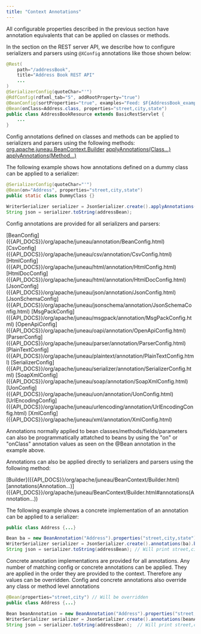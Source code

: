 ```yaml
---
title: "Context Annotations"
---
```


All configurable properties described in the previous section have annotation equivalents that can be applied on classes or methods.

In the section on the REST server API, we describe how to configure serializers and parsers using `@XConfig` annotations like those shown below:

```java
@Rest(
    path="/addressBook",
    title="Address Book REST API"
    ...
)
@SerializerConfig(quoteChar="'")
@RdfConfig(rdfxml_tab="5", addRootProperty="true")
@BeanConfig(sortProperties="true", examples="Feed: $F{AddressBook_example.json}")
@Bean(onClass=Address.class, properties="street,city,state")
public class AddressBookResource extends BasicRestServlet {
    ...
}
```

Config annotations defined on classes and methods can be applied to serializers and parsers using the following methods:
<tree>
<java-class>[org.apache.juneau.BeanContext.Builder]({{API_DOCS}}/org/apache/juneau/BeanContext/Builder.html)</java-class>
<node-1><java-method>[applyAnnotations(Class...)]({{API_DOCS}}/org/apache/juneau/BeanContext/Builder.html#applyAnnotations(Class...))</java-method></node-1>
<node-1><java-method>[applyAnnotations(Method...)]({{API_DOCS}}/org/apache/juneau/BeanContext/Builder.html#applyAnnotations(Method...))</java-method></node-1>
</tree>

The following example shows how annotations defined on a dummy class can be applied to a serializer:

```java
@SerializerConfig(quoteChar="'")
@Bean(on="Address", properties="street,city,state")
public static class DummyClass {}

WriterSerializer serializer = JsonSerializer.create().applyAnnotations(DummyClass.class).build();
String json = serializer.toString(addressBean);
```

Config annotations are provided for all serializers and parsers:

<tree>
<java-class>[BeanConfig]({{API_DOCS}}/org/apache/juneau/annotation/BeanConfig.html)</java-class>  
<java-class>[CsvConfig]({{API_DOCS}}/org/apache/juneau/csv/annotation/CsvConfig.html)</java-class>  
<java-class>[HtmlConfig]({{API_DOCS}}/org/apache/juneau/html/annotation/HtmlConfig.html)</java-class>  
<java-class>[HtmlDocConfig]({{API_DOCS}}/org/apache/juneau/html/annotation/HtmlDocConfig.html)</java-class>  
<java-class>[JsonConfig]({{API_DOCS}}/org/apache/juneau/json/annotation/JsonConfig.html)</java-class>  
<java-class>[JsonSchemaConfig]({{API_DOCS}}/org/apache/juneau/jsonschema/annotation/JsonSchemaConfig.html)</java-class>  
<java-class>[MsgPackConfig]({{API_DOCS}}/org/apache/juneau/msgpack/annotation/MsgPackConfig.html)</java-class>  
<java-class>[OpenApiConfig]({{API_DOCS}}/org/apache/juneau/oapi/annotation/OpenApiConfig.html)</java-class>  
<java-class>[ParserConfig]({{API_DOCS}}/org/apache/juneau/parser/annotation/ParserConfig.html)</java-class>  
<java-class>[PlainTextConfig]({{API_DOCS}}/org/apache/juneau/plaintext/annotation/PlainTextConfig.html)</java-class>  
<java-class>[SerializerConfig]({{API_DOCS}}/org/apache/juneau/serializer/annotation/SerializerConfig.html)</java-class>  
<java-class>[SoapXmlConfig]({{API_DOCS}}/org/apache/juneau/soap/annotation/SoapXmlConfig.html)</java-class>  
<java-class>[UonConfig]({{API_DOCS}}/org/apache/juneau/uon/annotation/UonConfig.html)</java-class>  
<java-class>[UrlEncodingConfig]({{API_DOCS}}/org/apache/juneau/urlencoding/annotation/UrlEncodingConfig.html)</java-class>  
<java-class>[XmlConfig]({{API_DOCS}}/org/apache/juneau/xml/annotation/XmlConfig.html)</java-class>  
</tree>

Annotations normally applied to bean classes/methods/fields/parameters can also be programmatically attatched to beans by using the "on" or "onClass" annotation values as seen on the @Bean annotation in the example above.

Annotations can also be applied directly to serializers and parsers using the following method:

<tree>
<java-class>[Builder]({{API_DOCS}}/org/apache/juneau/BeanContext/Builder.html)</java-class>
<node-1><java-method>[annotations(Annotation...)]({{API_DOCS}}/org/apache/juneau/BeanContext/Builder.html#annotations(Annotation...))</java-method></node-1>
</tree>

The following example shows a concrete implementation of an annotation can be applied to a serializer:

```java
public class Address {...}

Bean ba = new BeanAnnotation("Address").properties("street,city,state");
WriterSerializer serializer = JsonSerializer.create().annotations(ba).build();
String json = serializer.toString(addressBean); // Will print street,city,state
```

Concrete annotation implementations are provided for all annotations.
Any number of matching config or concrete annotations can be applied.
They are applied in the order they are provided to the context.
Therefore any values can be overridden.
Config and concrete annotations also override any class or method level annotations

```java
@Bean(properties="street,city") // Will be overridden
public class Address {...}

Bean beanAnnotation = new BeanAnnotation("Address").properties("street,city,state");
WriterSerializer serializer = JsonSerializer.create().annotations(beanAnnotation).build();
String json = serializer.toString(addressBean);  // Will print street,city,state
```